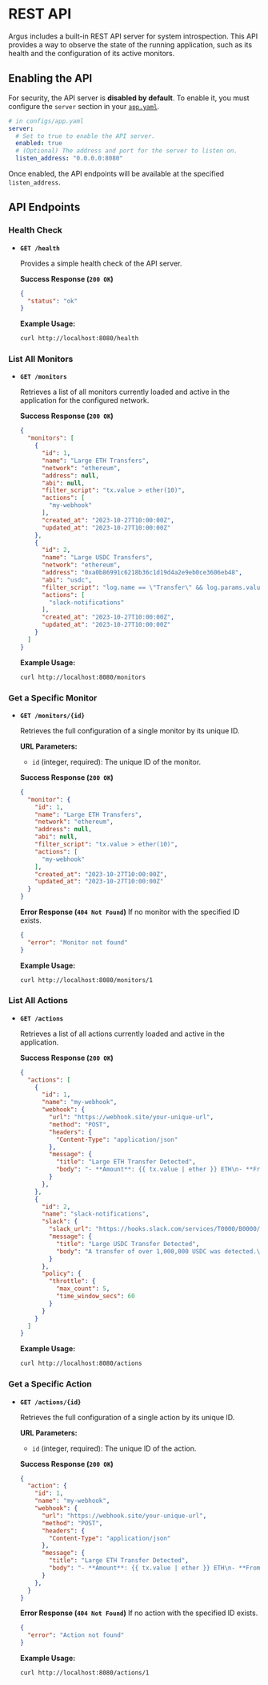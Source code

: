 # REST API

Argus includes a built-in REST API server for system introspection. This API provides a way to observe the state of the running application, such as its health and the configuration of its active monitors.

## Enabling the API

For security, the API server is **disabled by default**. To enable it, you must configure the `server` section in your [`app.yaml`](../user_guide/app_yaml.md).

```yaml
# in configs/app.yaml
server:
  # Set to true to enable the API server.
  enabled: true
  # (Optional) The address and port for the server to listen on.
  listen_address: "0.0.0.0:8080"
```

Once enabled, the API endpoints will be available at the specified `listen_address`.

## API Endpoints

### Health Check

-   **`GET /health`**

    Provides a simple health check of the API server.

    **Success Response (`200 OK`)**
    ```json
    {
      "status": "ok"
    }
    ```

    **Example Usage:**
    ```bash
    curl http://localhost:8080/health
    ```

### List All Monitors

-   **`GET /monitors`**

    Retrieves a list of all monitors currently loaded and active in the application for the configured network.

    **Success Response (`200 OK`)**
    ```json
    {
      "monitors": [
        {
          "id": 1,
          "name": "Large ETH Transfers",
          "network": "ethereum",
          "address": null,
          "abi": null,
          "filter_script": "tx.value > ether(10)",
          "actions": [
            "my-webhook"
          ],
          "created_at": "2023-10-27T10:00:00Z",
          "updated_at": "2023-10-27T10:00:00Z"
        },
        {
          "id": 2,
          "name": "Large USDC Transfers",
          "network": "ethereum",
          "address": "0xa0b86991c6218b36c1d19d4a2e9eb0ce3606eb48",
          "abi": "usdc",
          "filter_script": "log.name == \"Transfer\" && log.params.value > usdc(1000000)",
          "actions": [
            "slack-notifications"
          ],
          "created_at": "2023-10-27T10:00:00Z",
          "updated_at": "2023-10-27T10:00:00Z"
        }
      ]
    }
    ```

    **Example Usage:**
    ```bash
    curl http://localhost:8080/monitors
    ```

### Get a Specific Monitor

-   **`GET /monitors/{id}`**

    Retrieves the full configuration of a single monitor by its unique ID.

    **URL Parameters:**
    - `id` (integer, required): The unique ID of the monitor.

    **Success Response (`200 OK`)**
    ```json
    {
      "monitor": {
        "id": 1,
        "name": "Large ETH Transfers",
        "network": "ethereum",
        "address": null,
        "abi": null,
        "filter_script": "tx.value > ether(10)",
        "actions": [
          "my-webhook"
        ],
        "created_at": "2023-10-27T10:00:00Z",
        "updated_at": "2023-10-27T10:00:00Z"
      }
    }
    ```

    **Error Response (`404 Not Found`)**
    If no monitor with the specified ID exists.
    ```json
    {
      "error": "Monitor not found"
    }
    ```

    **Example Usage:**
    ```bash
    curl http://localhost:8080/monitors/1
    ```

### List All Actions

-   **`GET /actions`**

    Retrieves a list of all actions currently loaded and active in the application.

    **Success Response (`200 OK`)**
    ```json
    {
      "actions": [
        {
          "id": 1,
          "name": "my-webhook",
          "webhook": {
            "url": "https://webhook.site/your-unique-url",
            "method": "POST",
            "headers": {
              "Content-Type": "application/json"
            },
            "message": {
              "title": "Large ETH Transfer Detected",
              "body": "- **Amount**: {{ tx.value | ether }} ETH\n- **From**: `{{ tx.from }}`\n- **To**: `{{ tx.to }}`\n- **Tx Hash**: `{{ transaction_hash }}`"
            }
          },
        },
        {
          "id": 2,
          "name": "slack-notifications",
          "slack": {
            "slack_url": "https://hooks.slack.com/services/T0000/B0000/XXXXXXXX",
            "message": {
              "title": "Large USDC Transfer Detected",
              "body": "A transfer of over 1,000,000 USDC was detected.\n<https://etherscan.io/tx/{{ transaction_hash }}|View on Etherscan>"
            }
          },
          "policy": {
            "throttle": {
              "max_count": 5,
              "time_window_secs": 60
            }
          }
        }
      ]
    }
    ```

    **Example Usage:**
    ```bash
    curl http://localhost:8080/actions
    ```

### Get a Specific Action

-   **`GET /actions/{id}`**

    Retrieves the full configuration of a single action by its unique ID.

    **URL Parameters:**
    - `id` (integer, required): The unique ID of the action.

    **Success Response (`200 OK`)**
    ```json
    {
      "action": {
        "id": 1,
        "name": "my-webhook",
        "webhook": {
          "url": "https://webhook.site/your-unique-url",
          "method": "POST",
          "headers": {
            "Content-Type": "application/json"
          },
          "message": {
            "title": "Large ETH Transfer Detected",
            "body": "- **Amount**: {{ tx.value | ether }} ETH\n- **From**: `{{ tx.from }}`\n- **To**: `{{ tx.to }}`\n- **Tx Hash**: `{{ transaction_hash }}`"
          }
        },
      }
    }
    ```

    **Error Response (`404 Not Found`)**
    If no action with the specified ID exists.
    ```json
    {
      "error": "Action not found"
    }
    ```

    **Example Usage:**
    ```bash
    curl http://localhost:8080/actions/1
    ```

